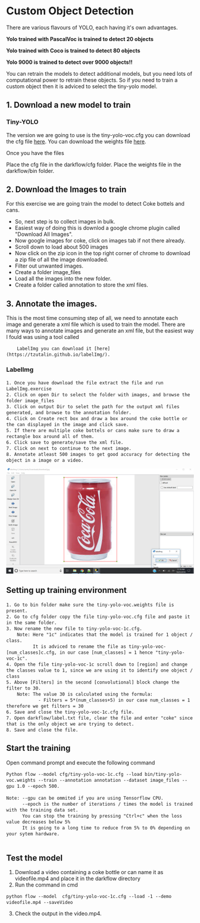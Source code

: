 # Custom Object Detection

There are various flavours of YOLO, each having it's own advantages.

**Yolo trained with PascalVoc is trained to detect 20 objects**

**Yolo trained with Coco is trained to detect 80 objects**

**Yolo 9000 is trained to detect over 9000 objects!!**

You can retrain the models to detect additional models, but you need lots of computational power to retrain these objects.
So if you need to train a custom object then it is adviced to select the tiny-yolo model.

## 1. Download a new model to train

### Tiny-YOLO

The version we are going to use is the tiny-yolo-voc.cfg
you can download the cfg file [here](https://github.com/opencv/opencv_extra/blob/master/testdata/dnn/tiny-yolo-voc.cfg).
You can download the weights file [here](https://github.com/leetenki/YOLOtiny_v2_chainer/blob/master/tiny-yolo-voc.weights).

Once you have the files 

Place the cfg file in the darkflow/cfg folder.
Place the weights file in the darkflow/bin folder.

## 2. Download the Images to train

For this exercise we are going train the model to detect Coke bottels and cans.
- So, next step is to collect images in bulk.
- Easiest way of doing this is downlod a google chrome plugin called "Download All Images".
- Now google images for coke, click on images tab if not there already.
- Scroll down to load about 500 images
- Now click on the zip icon in the top right corner of chrome to download a zip file of all the image downloaded.
- Filter out unwanted images.
- Create a folder image_files
- Load all the images into the new folder.
- Create a folder called annotation to store the xml files.

## 3. Annotate the images.

This is the most time consuming step of all, we need to annotate each image and generate a xml file which is used to train the model.
There are many ways to annotate images and generate an xml file, but the easiest way I fould was using a tool called
        
        LabelImg you can download it [here](https://tzutalin.github.io/labelImg/).
        
### LabelImg

```
1. Once you have download the file extract the file and run LabelImg.exercise
2. Click on open Dir to select the folder with images, and browse the folder image_files
3. Click on output Dir to selet the path for the output xml files generated, and browse to the annotation folder.
4. Click on Create rect box and draw a box around the coke bottle or the can displayed in the image and click save.
5. If there are multiple coke bottels or cans make sure to draw a rectangle box around all of them.
6. Click save to generate/save the xml file.
7. Click on next to continue to the next image.
8. Annotate atleast 500 images to get good accuracy for detecting the object in a image or a video.
```
![Screenshot](Untitled.png)
## Setting up training environment

```
1. Go to bin folder make sure the tiny-yolo-voc.weights file is present.
2. Go to cfg folder copy the file tiny-yolo-voc.cfg file and paste it in the same folder.
3. Now rename the new file to tiny-yolo-voc-1c.cfg.
    Note: Here "1c" indicates that the model is trained for 1 object / class.
          It is adviced to rename the file as tiny-yolo-voc-[num_classes]c.cfg, in our case [num_classes] = 1 hence "tiny-yolo-voc-1c".
4. Open the file tiny-yolo-voc-1c scroll down to [region] and change the classes value to 1, since we are using it to identify one object / class
5. Above [Filters] in the second [convolutional] block change the filter to 30.
    Note: The value 30 is calculated using the formula:
            - Filters = 5*(num_classes+5) in our case num_classes = 1 therefore we get filters = 30
6. Save and close the tiny-yolo-voc-1c.cfg file.
7. Open darkflow/label.txt file, clear the file and enter "coke" since that is the only object we are trying to detect.
8. Save and close the file.
```

## Start the training
Open command prompt and execute the following command

```
Python flow --model cfg/tiny-yolo-voc-1c.cfg --load bin/tiny-yolo-voc.weights --train --annotation annotation --dataset image_files --gpu 1.0 --epoch 500.

Note: --gpu can be ommited if you are using Tensorflow CPU.
      --epoch is the number of iterations / times the model is trained with the training data set.
      You can stop the training by pressing "Ctrl+c" when the loss value decreases below 5%
      It is going to a long time to reduce from 5% to 0% depending on your sytem hardware.
      
```

## Test the model

1. Download a video containing a coke bottle or can name it as videofile.mp4 and place it in the darkflow directory
2. Run the command in cmd

```
python flow --model  cfg/tiny-yolo-voc-1c.cfg --load -1 --demo videofile.mp4 --saveVideo
```

3. Check the output in the video.mp4.




